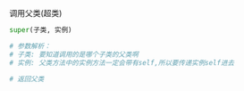 调用父类(超类)
```py
super(子类, 实例)

# 参数解析：
# 子类: 要知道调用的是哪个子类的父类啊
# 实例: 父类方法中的实例方法一定会带有self,所以要传递实例self进去

# 返回父类
```